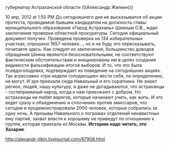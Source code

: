 губернатор Астраханской области (((Александр Жилкин)))

10 апр, 2012 at 1:50 PM
До сегодняшнего дня не высказывался об акции протеста, проводимой бывшим кандидатом на должность главы муниципального образования «Город Астрахань» Шеиным О.В., ждал заключения проверки областной прокуратуры.
Сегодня официальный документ получен.
Проведена проверка на 134 избирательных участках, опрошено 1657 человек..., но я не буду это пересказывать, почитаете здесь.
Как следует из заключения, большинство доводов обращения Шеина являются безосновательными, не соответствуют фактическим обстоятельствам и инициированы им в целях создания видимости фальсификации итогов выборов.
И то, что это была псевдоголодовка, подтверждает их поведение на сегодняшних акциях. Так агрессивно «три недели голодающие» вести себя, по определению, не могут.
И зря приехали сюда Навальный и его соратники. Не знают регион, людей, нашу культуру, и даже не догадываются, что астраханцы - гостеприимный народ, когда к нам приезжают с добром. Но астраханцы не любят варягов, которые начинают учить, как жить.
И это ведет сразу к объединению и сплочению против эмиссаров, что сегодня и продемонстрировали 2000 человек, которые собрались за одну ночь.
А призывы Навального о погромах отделений ненавистных ему партий, захват власти к хорошему не приведут по отношению к группе, которая приехала из Москвы.
**Историю надо читать, это Хазария**.

http://alexandr-jilkin.livejournal.com/67908.html
